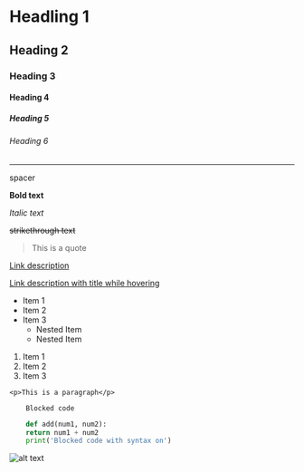 # Headling 1
## Heading 2
### Heading 3
#### Heading 4
##### Heading 5
###### Heading 6

---
spacer

**Bold text**

*Italic text*

~~strikethrough text~~ 

> This is a quote

[Link description](https://example.org)

[Link description with title while hovering](https://example.org "https example website")

* Item 1
* Item 2
* Item 3
    * Nested Item
    * Nested Item

1. Item 1
1. Item 2
1. Item 3

`<p>This is a paragraph</p>`

```
    Blocked code
```

```python
    def add(num1, num2):
	return num1 + num2
    print('Blocked code with syntax on')
```

![alt text](https://avatars.githubusercontent.com/u/57920959?s=48&v=4)
